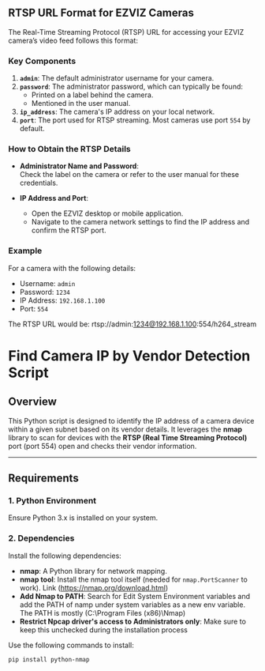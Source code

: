 ## RTSP URL Format for EZVIZ Cameras

The Real-Time Streaming Protocol (RTSP) URL for accessing your EZVIZ camera’s video feed follows this format:

### Key Components
1. **`admin`**: The default administrator username for your camera.
2. **`password`**: The administrator password, which can typically be found:
   - Printed on a label behind the camera.
   - Mentioned in the user manual.
3. **`ip_address`**: The camera's IP address on your local network.
4. **`port`**: The port used for RTSP streaming. Most cameras use port `554` by default.

### How to Obtain the RTSP Details
- **Administrator Name and Password**:  
  Check the label on the camera or refer to the user manual for these credentials.

- **IP Address and Port**:  
  - Open the EZVIZ desktop or mobile application.
  - Navigate to the camera network settings to find the IP address and confirm the RTSP port.

### Example
For a camera with the following details:
- Username: `admin`
- Password: `1234`
- IP Address: `192.168.1.100`
- Port: `554`

The RTSP URL would be:
rtsp://admin:1234@192.168.1.100:554/h264_stream

# Find Camera IP by Vendor Detection Script

## Overview
This Python script is designed to identify the IP address of a camera device within a given subnet based on its vendor details. It leverages the **nmap** library to scan for devices with the **RTSP (Real Time Streaming Protocol)** port (port 554) open and checks their vendor information. 

---

## Requirements
### 1. Python Environment
Ensure Python 3.x is installed on your system.

### 2. Dependencies
Install the following dependencies:
- **nmap**: A Python library for network mapping.
- **nmap tool**: Install the nmap tool itself (needed for `nmap.PortScanner` to work). Link (https://nmap.org/download.html)
- **Add Nmap to PATH**: Search for Edit System Environment variables and add the PATH of namp under system variables as a new env variable. The PATH is mostly (C:\Program Files (x86)\Nmap)
- **Restrict Npcap driver's access to Administrators only**: Make sure to keep this unchecked during the installation process
  
Use the following commands to install:
```bash
pip install python-nmap
```